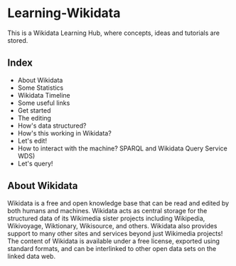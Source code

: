 # Learning-Wikidata
This is a Wikidata Learning Hub, where concepts, ideas and tutorials are stored.
## Index
- About Wikidata
- Some Statistics
- Wikidata Timeline
- Some useful links
- Get started
- The editing
- How's data structured?
- How's this working in Wikidata?
- Let's edit!
- How to interact with the machine? SPARQL and Wikidata Query Service WDS)
- Let's query!

## About Wikidata
Wikidata is a free and open knowledge base that can be read and edited by both humans and machines.
Wikidata acts as central storage for the structured data of its Wikimedia sister projects including Wikipedia, Wikivoyage, Wiktionary, Wikisource, and others.
Wikidata also provides support to many other sites and services beyond just Wikimedia projects! The content of Wikidata is available under a free license, exported using standard formats, and can be interlinked to other open data sets on the linked data web.
